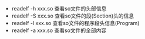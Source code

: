 * readelf -h xxx.so
查看so文件的头部信息
* readelf -S xxx.so
查看so文件的段(Section)头的信息
* readelf -l xxx.so
查看so文件的程序段头信息(Program)
* readelf -a xxx.so
查看so文件的全部内容